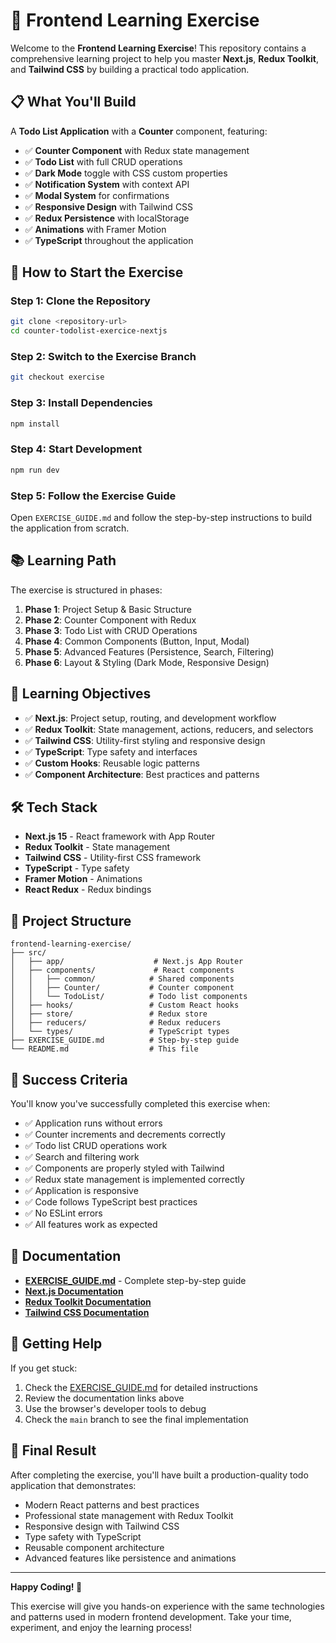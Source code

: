 # 🎯 Frontend Learning Exercise

Welcome to the **Frontend Learning Exercise**! This repository contains a comprehensive learning project to help you master **Next.js**, **Redux Toolkit**, and **Tailwind CSS** by building a practical todo application.

## 📋 What You'll Build

A **Todo List Application** with a **Counter** component, featuring:

- ✅ **Counter Component** with Redux state management
- ✅ **Todo List** with full CRUD operations
- ✅ **Dark Mode** toggle with CSS custom properties
- ✅ **Notification System** with context API
- ✅ **Modal System** for confirmations
- ✅ **Responsive Design** with Tailwind CSS
- ✅ **Redux Persistence** with localStorage
- ✅ **Animations** with Framer Motion
- ✅ **TypeScript** throughout the application

## 🚀 How to Start the Exercise

### Step 1: Clone the Repository
```bash
git clone <repository-url>
cd counter-todolist-exercice-nextjs
```

### Step 2: Switch to the Exercise Branch
```bash
git checkout exercise
```

### Step 3: Install Dependencies
```bash
npm install
```

### Step 4: Start Development
```bash
npm run dev
```

### Step 5: Follow the Exercise Guide
Open `EXERCISE_GUIDE.md` and follow the step-by-step instructions to build the application from scratch.

## 📚 Learning Path

The exercise is structured in phases:

1. **Phase 1**: Project Setup & Basic Structure
2. **Phase 2**: Counter Component with Redux
3. **Phase 3**: Todo List with CRUD Operations
4. **Phase 4**: Common Components (Button, Input, Modal)
5. **Phase 5**: Advanced Features (Persistence, Search, Filtering)
6. **Phase 6**: Layout & Styling (Dark Mode, Responsive Design)

## 🎯 Learning Objectives

- ✅ **Next.js**: Project setup, routing, and development workflow
- ✅ **Redux Toolkit**: State management, actions, reducers, and selectors
- ✅ **Tailwind CSS**: Utility-first styling and responsive design
- ✅ **TypeScript**: Type safety and interfaces
- ✅ **Custom Hooks**: Reusable logic patterns
- ✅ **Component Architecture**: Best practices and patterns

## 🛠️ Tech Stack

- **Next.js 15** - React framework with App Router
- **Redux Toolkit** - State management
- **Tailwind CSS** - Utility-first CSS framework
- **TypeScript** - Type safety
- **Framer Motion** - Animations
- **React Redux** - Redux bindings

## 📁 Project Structure

```
frontend-learning-exercise/
├── src/
│   ├── app/                    # Next.js App Router
│   ├── components/             # React components
│   │   ├── common/            # Shared components
│   │   ├── Counter/           # Counter component
│   │   └── TodoList/          # Todo list components
│   ├── hooks/                 # Custom React hooks
│   ├── store/                 # Redux store
│   ├── reducers/              # Redux reducers
│   └── types/                 # TypeScript types
├── EXERCISE_GUIDE.md          # Step-by-step guide
└── README.md                  # This file
```

## 🎯 Success Criteria

You'll know you've successfully completed this exercise when:

- ✅ Application runs without errors
- ✅ Counter increments and decrements correctly
- ✅ Todo list CRUD operations work
- ✅ Search and filtering work
- ✅ Components are properly styled with Tailwind
- ✅ Redux state management is implemented correctly
- ✅ Application is responsive
- ✅ Code follows TypeScript best practices
- ✅ No ESLint errors
- ✅ All features work as expected

## 📖 Documentation

- **[EXERCISE_GUIDE.md](./EXERCISE_GUIDE.md)** - Complete step-by-step guide
- **[Next.js Documentation](https://nextjs.org/docs)**
- **[Redux Toolkit Documentation](https://redux-toolkit.js.org/)**
- **[Tailwind CSS Documentation](https://tailwindcss.com/docs)**

## 🚀 Getting Help

If you get stuck:
1. Check the [EXERCISE_GUIDE.md](./EXERCISE_GUIDE.md) for detailed instructions
2. Review the documentation links above
3. Use the browser's developer tools to debug
4. Check the `main` branch to see the final implementation

## 🎉 Final Result

After completing the exercise, you'll have built a production-quality todo application that demonstrates:

- Modern React patterns and best practices
- Professional state management with Redux Toolkit
- Responsive design with Tailwind CSS
- Type safety with TypeScript
- Reusable component architecture
- Advanced features like persistence and animations

---

**Happy Coding! 🚀**

This exercise will give you hands-on experience with the same technologies and patterns used in modern frontend development. Take your time, experiment, and enjoy the learning process! 